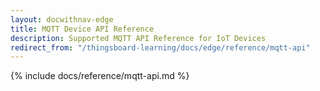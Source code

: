 ```yaml
---
layout: docwithnav-edge
title: MQTT Device API Reference
description: Supported MQTT API Reference for IoT Devices 
redirect_from: "/thingsboard-learning/docs/edge/reference/mqtt-api"
---
```


{% include docs/reference/mqtt-api.md %}